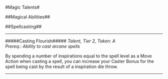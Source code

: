 #Magic Talents#

##Magical Abilities##

##Spellcasting##

----------
#####Casting Flourish#####
*Talent, Tier 2, Token: A*  
*Prereq.: Ability to cast arcane spells*

By spending a number of inspirations equal to the spell level as a Move Action when casting a spell, you can increase your Caster Bonus for the spell being cast by the result of a inspiration die throw.

----------

